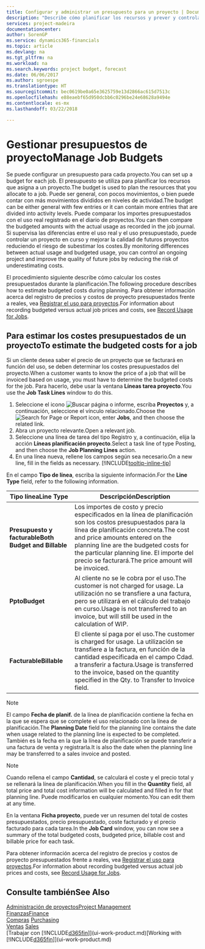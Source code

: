 ```yaml
---
title: Configurar y administrar un presupuesto para un proyecto | Documentos de Microsoft
description: "Describe cómo planificar los recursos y prever y controlar los costes de un proyecto mediante la configuración de un presupuesto para cada proyecto."
services: project-madeira
documentationcenter: 
author: SorenGP
ms.service: dynamics365-financials
ms.topic: article
ms.devlang: na
ms.tgt_pltfrm: na
ms.workload: na
ms.search.keywords: project budget, forecast
ms.date: 06/06/2017
ms.author: sgroespe
ms.translationtype: HT
ms.sourcegitcommit: bec0619be0a65e3625759e13d2866ac615d7513c
ms.openlocfilehash: e88eaebf65d950dcbb6c0296be24e68628a9494e
ms.contentlocale: es-mx
ms.lasthandoff: 03/22/2018

---
```

# <a name="manage-job-budgets"></a><span data-ttu-id="fbdda-103">Gestionar presupuestos de proyecto</span><span class="sxs-lookup"><span data-stu-id="fbdda-103">Manage Job Budgets</span></span>
<span data-ttu-id="fbdda-104">Se puede configurar un presupuesto para cada proyecto.</span><span class="sxs-lookup"><span data-stu-id="fbdda-104">You can set up a budget for each job.</span></span> <span data-ttu-id="fbdda-105">El presupuesto se utiliza para planificar los recursos que asigna a un proyecto.</span><span class="sxs-lookup"><span data-stu-id="fbdda-105">The budget is used to plan the resources that you allocate to a job.</span></span> <span data-ttu-id="fbdda-106">Puede ser general, con pocos movimientos, o bien puede contar con más movimientos divididos en niveles de actividad.</span><span class="sxs-lookup"><span data-stu-id="fbdda-106">The budget can be either general with few entries or it can contain more entries that are divided into activity levels.</span></span> <span data-ttu-id="fbdda-107">Puede comparar los importes presupuestados con el uso real registrado en el diario de proyectos.</span><span class="sxs-lookup"><span data-stu-id="fbdda-107">You can then compare the budgeted amounts with the actual usage as recorded in the job journal.</span></span> <span data-ttu-id="fbdda-108">Si supervisa las diferencias entre el uso real y el uso presupuestado, puede controlar un proyecto en curso y mejorar la calidad de futuros proyectos reduciendo el riesgo de subestimar los costes.</span><span class="sxs-lookup"><span data-stu-id="fbdda-108">By monitoring differences between actual usage and budgeted usage, you can control an ongoing project and improve the quality of future jobs by reducing the risk of underestimating costs.</span></span>

<span data-ttu-id="fbdda-109">El procedimiento siguiente describe cómo calcular los costes presupuestados durante la planificación.</span><span class="sxs-lookup"><span data-stu-id="fbdda-109">The following procedure describes how to estimate budgeted costs during planning.</span></span> <span data-ttu-id="fbdda-110">Para obtener información acerca del registro de precios y costos de proyecto presupuestados frente a reales, vea [Registrar el uso para proyectos](projects-how-record-job-usage.md).</span><span class="sxs-lookup"><span data-stu-id="fbdda-110">For information about recording budgeted versus actual job prices and costs, see [Record Usage for Jobs](projects-how-record-job-usage.md).</span></span>  

## <a name="JobBudgetCosts"></a> <span data-ttu-id="fbdda-111">Para estimar los costes presupuestados de un proyecto</span><span class="sxs-lookup"><span data-stu-id="fbdda-111">To estimate the budgeted costs for a job</span></span>
<span data-ttu-id="fbdda-112">Si un cliente desea saber el precio de un proyecto que se facturará en función del uso, se deben determinar los costes presupuestados del proyecto.</span><span class="sxs-lookup"><span data-stu-id="fbdda-112">When a customer wants to know the price of a job that will be invoiced based on usage, you must have to determine the budgeted costs for the job.</span></span> <span data-ttu-id="fbdda-113">Para hacerlo, debe usar la ventana **Líneas tarea proyecto**.</span><span class="sxs-lookup"><span data-stu-id="fbdda-113">You use the **Job Task Lines** window to do this.</span></span>

1. <span data-ttu-id="fbdda-114">Seleccione el icono ![Buscar página o informe](media/ui-search/search_small.png "icono Buscar página o informe"), escriba **Proyectos** y, a continuación, seleccione el vínculo relacionado.</span><span class="sxs-lookup"><span data-stu-id="fbdda-114">Choose the ![Search for Page or Report](media/ui-search/search_small.png "Search for Page or Report icon") icon, enter **Jobs**, and then choose the related link.</span></span>  
2. <span data-ttu-id="fbdda-115">Abra un proyecto relevante.</span><span class="sxs-lookup"><span data-stu-id="fbdda-115">Open a relevant job.</span></span>
3. <span data-ttu-id="fbdda-116">Seleccione una línea de tarea del tipo Registro y, a continuación, elija la acción **Líneas planificación proyecto**.</span><span class="sxs-lookup"><span data-stu-id="fbdda-116">Select a task line of type Posting, and then choose the **Job Planning Lines** action.</span></span>
4. <span data-ttu-id="fbdda-117">En una línea nueva, rellene los campos según sea necesario.</span><span class="sxs-lookup"><span data-stu-id="fbdda-117">On a new line, fill in the fields as necessary.</span></span> [!INCLUDE[tooltip-inline-tip](includes/tooltip-inline-tip_md.md)]   

<span data-ttu-id="fbdda-118">En el campo **Tipo de línea**, escriba la siguiente información.</span><span class="sxs-lookup"><span data-stu-id="fbdda-118">For the **Line Type** field, refer to the following information.</span></span>  

| <span data-ttu-id="fbdda-119">Tipo línea</span><span class="sxs-lookup"><span data-stu-id="fbdda-119">Line Type</span></span> | <span data-ttu-id="fbdda-120">Descripción</span><span class="sxs-lookup"><span data-stu-id="fbdda-120">Description</span></span> |
| --- | --- |
| <span data-ttu-id="fbdda-121">**Presupuesto y facturable**</span><span class="sxs-lookup"><span data-stu-id="fbdda-121">**Both Budget and Billable**</span></span> |<span data-ttu-id="fbdda-122">Los importes de costo y precio especificados en la línea de planificación son los costos presupuestados para la línea de planificación concreta.</span><span class="sxs-lookup"><span data-stu-id="fbdda-122">The cost and price amounts entered on the planning line are the budgeted costs for the particular planning line.</span></span> <span data-ttu-id="fbdda-123">El importe del precio se facturará.</span><span class="sxs-lookup"><span data-stu-id="fbdda-123">The price amount will be invoiced.</span></span> |
| <span data-ttu-id="fbdda-124">**Ppto**</span><span class="sxs-lookup"><span data-stu-id="fbdda-124">**Budget**</span></span> |<span data-ttu-id="fbdda-125">Al cliente no se le cobra por el uso.</span><span class="sxs-lookup"><span data-stu-id="fbdda-125">The customer is not charged for usage.</span></span> <span data-ttu-id="fbdda-126">La utilización no se transfiere a una factura, pero se utilizará en el cálculo del trabajo en curso.</span><span class="sxs-lookup"><span data-stu-id="fbdda-126">Usage is not transferred to an invoice, but will still be used in the calculation of WIP.</span></span> |
| <span data-ttu-id="fbdda-127">**Facturable**</span><span class="sxs-lookup"><span data-stu-id="fbdda-127">**Billable**</span></span> |<span data-ttu-id="fbdda-128">El cliente sí paga por el uso.</span><span class="sxs-lookup"><span data-stu-id="fbdda-128">The customer is charged for usage.</span></span> <span data-ttu-id="fbdda-129">La utilización se transfiere a la factura, en función de la cantidad especificada en el campo Cdad. a transferir a factura.</span><span class="sxs-lookup"><span data-stu-id="fbdda-129">Usage is transferred to the invoice, based on the quantity specified in the Qty. to Transfer to Invoice field.</span></span> |

> [!NOTE]  
>   <span data-ttu-id="fbdda-130">El campo **Fecha de planif.** de la línea de planificación contiene la fecha en la que se espera que se complete el uso relacionado con la línea de planificación.</span><span class="sxs-lookup"><span data-stu-id="fbdda-130">The **Planning Date** field for the planning line contains the date when usage related to the planning line is expected to be completed.</span></span> <span data-ttu-id="fbdda-131">También es la fecha en la que la línea de planificación se puede transferir a una factura de venta y registrarla.</span><span class="sxs-lookup"><span data-stu-id="fbdda-131">It is also the date when the planning line may be transferred to a sales invoice and posted.</span></span>  

> [!NOTE]  
>   <span data-ttu-id="fbdda-132">Cuando rellena el campo **Cantidad**, se calculará el coste y el precio total y se rellenará la línea de planificación.</span><span class="sxs-lookup"><span data-stu-id="fbdda-132">When you fill in the **Quantity** field, all total price and total cost information will be calculated and filled in for that planning line.</span></span> <span data-ttu-id="fbdda-133">Puede modificarlos en cualquier momento.</span><span class="sxs-lookup"><span data-stu-id="fbdda-133">You can edit them at any time.</span></span>

<span data-ttu-id="fbdda-134">En la ventana **Ficha proyecto**, puede ver un resumen del total de costes presupuestados, precio presupuestado, coste facturado y el precio facturado para cada tarea.</span><span class="sxs-lookup"><span data-stu-id="fbdda-134">In the **Job Card** window, you can now see a summary of the total budgeted costs, budgeted price, billable cost and billable price for each task.</span></span>

<span data-ttu-id="fbdda-135">Para obtener información acerca del registro de precios y costos de proyecto presupuestados frente a reales, vea [Registrar el uso para proyectos](projects-how-record-job-usage.md).</span><span class="sxs-lookup"><span data-stu-id="fbdda-135">For information about recording budgeted versus actual job prices and costs, see [Record Usage for Jobs](projects-how-record-job-usage.md).</span></span>

## <a name="see-also"></a><span data-ttu-id="fbdda-136">Consulte también</span><span class="sxs-lookup"><span data-stu-id="fbdda-136">See Also</span></span>
[<span data-ttu-id="fbdda-137">Administración de proyectos</span><span class="sxs-lookup"><span data-stu-id="fbdda-137">Project Management</span></span>](projects-manage-projects.md)  
[<span data-ttu-id="fbdda-138">Finanzas</span><span class="sxs-lookup"><span data-stu-id="fbdda-138">Finance</span></span>](finance.md)  
<span data-ttu-id="fbdda-139">[Compras](purchasing-manage-purchasing.md)       </span><span class="sxs-lookup"><span data-stu-id="fbdda-139">[Purchasing](purchasing-manage-purchasing.md)       </span></span>  
<span data-ttu-id="fbdda-140">[Ventas](sales-manage-sales.md)    </span><span class="sxs-lookup"><span data-stu-id="fbdda-140">[Sales](sales-manage-sales.md)    </span></span>  
<span data-ttu-id="fbdda-141">[Trabajar con [!INCLUDE[d365fin](includes/d365fin_md.md)]](ui-work-product.md)</span><span class="sxs-lookup"><span data-stu-id="fbdda-141">[Working with [!INCLUDE[d365fin](includes/d365fin_md.md)]](ui-work-product.md)</span></span>  


